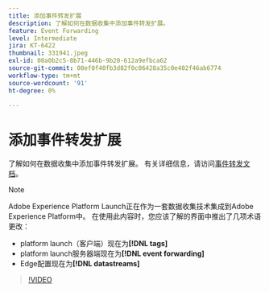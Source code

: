 ```yaml
---
title: 添加事件转发扩展
description: 了解如何在数据收集中添加事件转发扩展。
feature: Event Forwarding
level: Intermediate
jira: KT-6422
thumbnail: 331941.jpeg
exl-id: 00a0b2c5-8b71-446b-9b20-612a9efbca62
source-git-commit: 00ef0f40fb3d82f0c06428a35c0e402f46ab6774
workflow-type: tm+mt
source-wordcount: '91'
ht-degree: 0%

---
```


# 添加事件转发扩展

了解如何在数据收集中添加事件转发扩展。 有关详细信息，请访问[事件转发文档](https://experienceleague.adobe.com/docs/experience-platform/tags/event-forwarding/overview.html)。

>[!NOTE]
>
>Adobe Experience Platform Launch正在作为一套数据收集技术集成到Adobe Experience Platform中。 在使用此内容时，您应该了解的界面中推出了几项术语更改：
>
> * platform launch（客户端）现在为&#x200B;**[!DNL tags]**
> * platform launch服务器端现在为&#x200B;**[!DNL event forwarding]**
> * Edge配置现在为&#x200B;**[!DNL datastreams]**

>[!VIDEO](https://video.tv.adobe.com/v/331941?learn=on)
